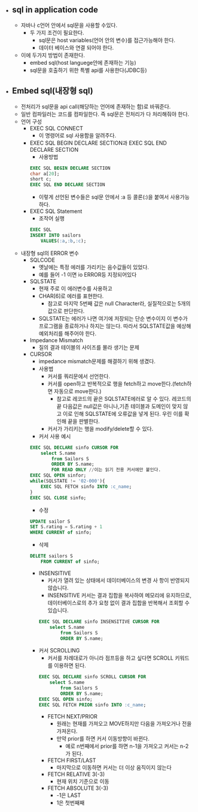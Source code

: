 
* ## sql in application code
	* 자바나 c언어 안에서 sql문을 사용할 수있다.
		* 두 가지 조건이 필요한다.
			* sql문은 host variables(언어 안의 변수)를  접근가능해야 한다.
			* 데이터 베이스와 연결 되어야 한다.
	* 이에 두가지 방법이 존재한다.
		* embed sql(host languege안에 존재하는 기능)
		* sql문을 호출하기 위한 특별 api를 사용한다(JDBC등)
* ## Embed sql(내장형 sql)
	* 전처리가 sql문을 api call(해당하는 언어에 존재하는 함)로 바꿔준다.
	* 일반 컴파일러는 코드를 컴파일한다. 즉 sql문은 전처리가 다 처리해줘야 한다.
	* 언어 구성
		* EXEC SQL CONNECT
			* 이 명령어로 sql 사용함을 알려주다.
		* EXEC SQL BEGIN DECLARE SECTION과 EXEC SQL END DECLARE SECTION
			* 사용방법
			```sql
			EXEC SQL BEGIN DECLARE SECTION
			char a[20];
			short c;
			EXEC SQL END DECLARE SECTION
			```
			* 이렇게 선언된 변수들은 sql문 안에서 :a 등 콜론(:)을 붙여서 사용가능하다.
		* EXEC SQL Statement
			* 조작어 실행
			```sql
			EXEC SQL
			INSERT INTO sailors
				VALUES(:a,:b,:c);
			```
	* 내장형 sql의 ERROR  변수
		* SQLCODE
			* 옛날에는 특정 에러를 가리키는 음수값들이 있었다.
			* 예를 들어 -1 이면 io ERROR등 지정되어있다
		* SQLSTATE
			* 현재 주로 이 에러변수를 사용하고
			* CHAR\[6]로 에러를 표현한다.
				* 참고로 마지막 5번째 값은 null Character라, 실질적으로는 5개의 값으로 판단한다.
			* SQLSTATE는 에러가 나면 여기에 저장되는 단순 변수이지 이 변수가 프로그램을 종료하거나 하지는 않는다. 따라서 SQLSTATE값을 예상해 예외처리를 해주어야 한다.
		* Impedance Mismatch
			* 질의 결과 테이블의 사이즈를 몰라 생기는 문제
		* CURSOR
			* impedance mismatch문제를 해결하기 위해 생겼다.
			* 사용법
				* 커서를 쿼리문에서 선언한다.
				* 커서를 open하고 반복적으로 행을 fetch하고 move한다.(fetch하면 자동으로 move한다.)
					* 참고로 레코드의 끝은 SQLSTATE에러로 알 수 있다. 레코드의 끝 다음값은 null값은 아니나,기존 테이블과 도메인이 맞지 않고 이로 인해 SQLSTATE에 오류값을 넣게 된다. 우린 이를 확인해 끝을 판별한다.
				* 커서가 가리키는 행을 modify/delete할 수 있다.
			* 커서 사용 예시
			```SQL
			EXEC SQL DECLARE sinfo CURSOR FOR
				select S.name
					from Sailors S
					ORDER BY S.name;
					FOR READ ONLY //이는 읽기 전용 커서에만 붙인다.
 			EXEC SQL OPEN sinfor;
			while(SQLSTATE != '02-000'){
				EXEC SQL FETCH sinfo INTO :c_name;
			}
			EXEC SQL CLOSE sinfo;
			```
			* 수정
			```sql
			UPDATE sailor S
			SET S.rating = S.rating + 1
			WHERE CURRENT of sinfo;
			```
			* 삭제
			```sql
			DELETE sailors S
				FROM CURRENT of sinfo;
			```
			* INSENSITIVE
				* 커서가 열려 있는 상태에서 데이터베이스의 변경 사 항이 반영되지 않습니다.
				* INSENSITIVE 커서는 결과 집합을 복사하여 메모리에 유지하므로, 데이터베이스로의 추가 요청 없이 결과 집합을 반복해서 조회할 수 있습니다.
				```sql
				EXEC SQL DECLARE sinfo INSENSITIVE CURSOR FOR
					select S.name
						from Sailors S
						ORDER BY S.name;
				```
			* 커서 SCROLLING
				* 커서를 차례대로가 아니라 점프등을 하고 싶다면 SCROLL 키워드를 이용하면 된다.
				```sql
				EXEC SQL DECLARE sinfo SCROLL CURSOR FOR
					select S.name
						from Sailors S
						ORDER BY S.name;
				EXEC SQL OPEN sinfo;
				EXEC SQL FETCH PRIOR sinfo INTO :c_name;
				```
				* FETCH NEXT/PRIOR
					* 원래는 현재를 가져오고 MOVE하지만 다음을 가져오거나 전을 가져온다.
					* 만약 prior를 하면 커서 이동방향이 바뀐다.
						* 예로 n번째에서 prior를 하면 n-1을 가져오고 커서는 n-2가 된다.
				* FETCH FIRST/LAST
					* 마지막으로 이동하면 커서는 더 이상 움직이지 않는다
				* FETCH RELATIVE 3(-3)
					* 현재 위치 기준으로 이동
				* FETCH ABSOLUTE 3(-3)
					* -1은 LAST
					* 1은 첫번째째